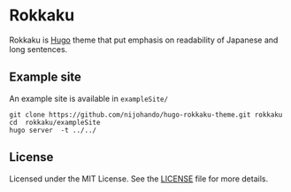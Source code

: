 # Rokkaku

Rokkaku is [Hugo](https://github.com/spf13/hugo) theme that put emphasis on readability of Japanese and long sentences.

## Example site

An example site is available in `exampleSite/`

```
git clone https://github.com/nijohando/hugo-rokkaku-theme.git rokkaku
cd  rokkaku/exampleSite
hugo server  -t ../../
```
## License

Licensed under the MIT License. See the [LICENSE](https://github.com/nijohando/hugo-nijohando-theme/blob/master/LICENSE) file for more details.
